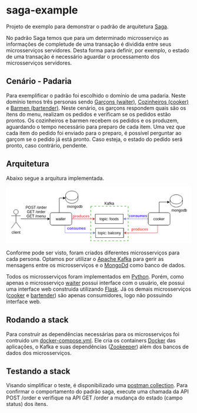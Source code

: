 # saga-example
Projeto de exemplo para demonstrar o padrão de arquitetura [Saga](https://microservices.io/patterns/data/saga.html).

No padrão Saga temos que para um determinado microsserviço as informações de completude de uma transação é dividida entre seus microsserviços servidores. Desta forma para definir, por exemplo, o estado de uma transação é necessário aguardar o processamento dos microsserviços servidores. 

## Cenário - Padaria

Para exemplificar o padrão foi escolhido o domínio de uma padaria. Neste domínio temos três personas sendo [Garçons (waiter)](./waiter), [Cozinheiros (cooker)](./cooker) e [Barmen (bartender)](./bartender).
Neste cenário, os garçons respondem quais são os itens do menu, realizam os pedidos e verificam se os pedidos estão prontos. Os cozinheiros e barmen recebem os pedidos e os produzem, aguardando o tempo necessário para preparo de cada item.
Uma vez que cada item do pedido foi enviado para o preparo, é possível perguntar ao garçom se o pedido já está pronto. Caso esteja, o estado do pedido será pronto, caso contrário, pendente. 

## Arquitetura

Abaixo segue a arquitura implementada.

![architecture](./assets/architecture.png)

Conforme pode ser visto, foram criados diferentes microsserviços para cada persona. Optamos por utilizar o [Apache Kafka](https://kafka.apache.org/) para gerir as mensagens entre os microsserviços e o [MongoDd](https://www.mongodb.com/) como banco de dados. 

Todos os microsserviços foram implementados em [Python](https://www.python.org/). Porém, como apenas o microsserviço [waiter](./waiter) possui interface com o usuário, ele possui uma interface web construida utilizando [Flask](https://flask.palletsprojects.com/en/1.1.x/). Já os demais microsserviços ([cooker](./cooker) e [bartender](./bartender)) são apenas consumidores, logo não possuindo interface web.

## Rodando a stack

Para construir as dependências necessárias para os microsserviços foi contruido um [docker-compose.yml](./docker-compose.yml). Ele cria os containers [Docker](https://www.docker.com/) das aplicações, o Kafka e suas dependências ([Zookeeper](https://kafka.apache.org/documentation/#zk)) além dos bancos de dados dos microsserviços. 

## Testando a stack

Visando simplificar o teste, é disponibilizado uma [postman collection](./postman/saga-example.postman_collection.json).
Para confirmar o comportamento do padrão saga, execute uma chamada da API POST /order e verifique na API GET /order a mudança do estado (campo status) dos itens. 